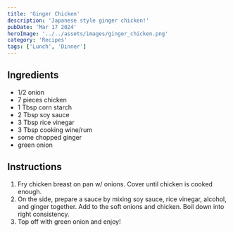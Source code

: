 ```yaml
---
title: 'Ginger Chicken'
description: 'Japanese style ginger chicken!'
pubDate: 'Mar 17 2024'
heroImage: '../../assets/images/ginger_chicken.png'
category: 'Recipes'
tags: ['Lunch', 'Dinner']
---
```


## Ingredients

- 1/2 onion
- 7 pieces chicken
- 1 Tbsp corn starch
- 2 Tbsp soy sauce
- 3 Tbsp rice vinegar
- 3 Tbsp cooking wine/rum
- some chopped ginger
- green onion

## Instructions

1. Fry chicken breast on pan w/ onions. Cover until chicken is cooked enough.
2. On the side, prepare a sauce by mixing soy sauce, rice vinegar, alcohol, and ginger together. Add to the soft onions and chicken. Boil down into right consistency.
3. Top off with green onion and enjoy!
